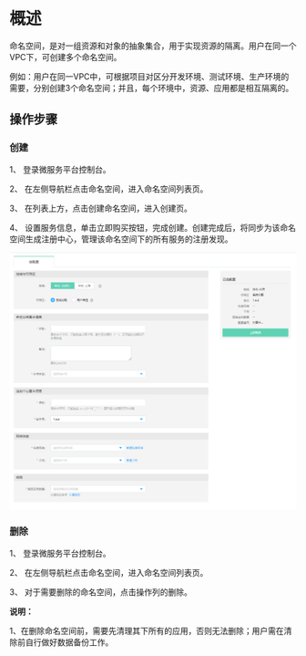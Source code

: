 # 概述
命名空间，是对一组资源和对象的抽象集合，用于实现资源的隔离。用户在同一个VPC下，可创建多个命名空间。

例如：用户在同一VPC中，可根据项目对区分开发环境、测试环境、生产环境的需要，分别创建3个命名空间；并且，每个环境中，资源、应用都是相互隔离的。
 


## 操作步骤

### 创建

1、	登录微服务平台控制台。

2、	在左侧导航栏点击命名空间，进入命名空间列表页。

3、	在列表上方，点击创建命名空间，进入创建页。

4、	设置服务信息，单击立即购买按钮，完成创建。创建完成后，将同步为该命名空间生成注册中心，管理该命名空间下的所有服务的注册发现。

![](../../../../../image/Internet-Middleware/JD-Distributed-Service-Framework/np-create-1.png)

### 删除

1、	登录微服务平台控制台。

2、	在左侧导航栏点击命名空间，进入命名空间列表页。

3、	对于需要删除的命名空间，点击操作列的删除。


**说明：**

1、在删除命名空间前，需要先清理其下所有的应用，否则无法删除；用户需在清除前自行做好数据备份工作。
